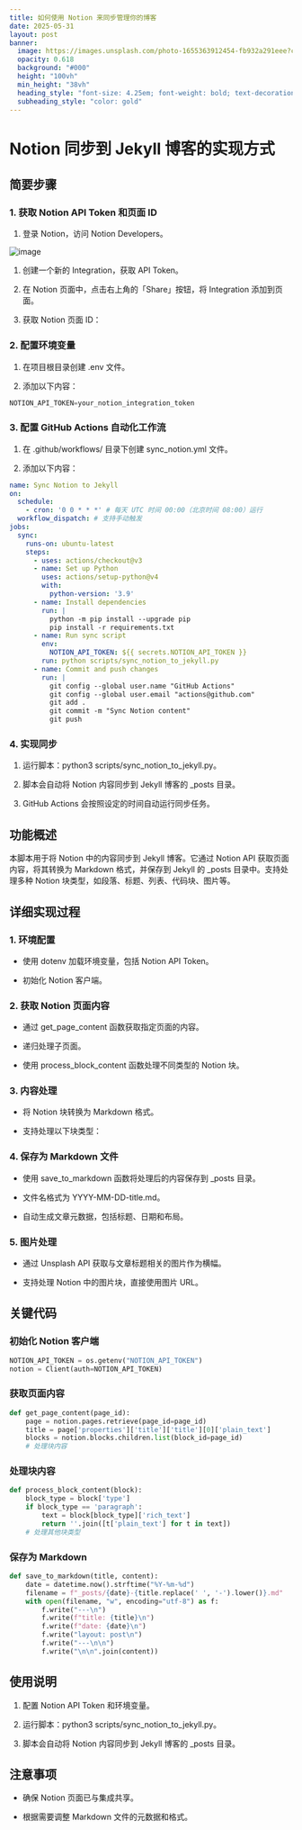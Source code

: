 ```yaml
---
title: 如何使用 Notion 来同步管理你的博客
date: 2025-05-31
layout: post
banner:
  image: https://images.unsplash.com/photo-1655363912454-fb932a291eee?crop=entropy&cs=tinysrgb&fit=max&fm=jpg&ixid=M3w2OTIwMzJ8MHwxfHJhbmRvbXx8fHx8fHx8fDE3NDg2NTU4OTJ8&ixlib=rb-4.1.0&q=80&w=1080
  opacity: 0.618
  background: "#000"
  height: "100vh"
  min_height: "38vh"
  heading_style: "font-size: 4.25em; font-weight: bold; text-decoration: underline"
  subheading_style: "color: gold"
---
```


# Notion 同步到 Jekyll 博客的实现方式

## 简要步骤

### 1. 获取 Notion API Token 和页面 ID

1. 登录 Notion，访问 Notion Developers。

![image](https://prod-files-secure.s3.us-west-2.amazonaws.com/a7a0cc5a-89b9-4cda-8686-1fba0ca52f40/d19c1afe-dea5-4312-9333-786b0ba83054/image.png?X-Amz-Algorithm=AWS4-HMAC-SHA256&X-Amz-Content-Sha256=UNSIGNED-PAYLOAD&X-Amz-Credential=ASIAZI2LB466Y4OK47IH%2F20250531%2Fus-west-2%2Fs3%2Faws4_request&X-Amz-Date=20250531T014452Z&X-Amz-Expires=3600&X-Amz-Security-Token=IQoJb3JpZ2luX2VjEOr%2F%2F%2F%2F%2F%2F%2F%2F%2F%2FwEaCXVzLXdlc3QtMiJIMEYCIQCRFsHnWd2vTbVHctrL%2FyD0WT01lDz91uZKnqQnVnXqggIhALObRKwPp%2FDyvN%2BTy%2F2Pvtwv5w%2Fp5DvFPYRiruFoWbenKogECLP%2F%2F%2F%2F%2F%2F%2F%2F%2F%2FwEQABoMNjM3NDIzMTgzODA1Igz4GcOmFpWAdnH03HAq3AOjDIA2hxz4UERFEcPZsFtAe%2F72vjUadlVHOfBJSvi7wY67g3I5AEA9wQQLmaxla%2B5cuefMBMLvmFypkKHjiiVbgtqY2g%2BCJB53cuavJ2PgTb%2BDuRt2iawVve0o8UV0doxLem5BEBkq3n61TgTBJGof4lwhUWtL2OogfRVQLL91kiDTbblv1G3NSOP7L9lp1rVWN9vFp42ATUKA%2BUmtFOKRq%2BLLs3nutQWLJRm4fSlY0t13jAyo8DdJrVZA%2BCg5RBAN%2B5eoDjj1zk1sDSLjQJImQxCJM2ljIwpCsVWosAhexT%2BM17Jb9K7QEBzqNY7bS3M4QtT%2B5Wecy2aQPR5r2Jwaf9kbsvnGGJVyyjH9ShPqsdlwCwXp1J3I8nZOKojmhz3JUlVqdd1rYxSBkiVHlRATrkNTHEAzvuK2ASFa5MEMSkn0cR7wFf7Pihyf24JuoTFwtpMzQMEiijuyS2mQ8kbPl8On%2BeQgKEndsd2jl%2FIViO1ah9545WmMdlSFOukDmolS5igWP%2FdpTz3RCzwxYTp9k8Q2IOl0AEpZGsF2Hi1Rzoiio4zCQPsxliPu6vPGOjO2cTJrTdElRpe5iIHgqGi5O3xfgXRxSmJBHi3hfpAf2dt9nAd3G0%2F6geYKkzCCvenBBjqkAZ1iB4%2FHXEYpqqNXtUV4jH5xCf7AvArs0hdmgWaoaaOmYvj2vmXZyWuRT%2BLfvMUfZlQRetd4Vomi7FrrGTQvgdL57hcNNJfkV7XVnOtzDQqNmwY7%2FE1F%2BpcgnY8eTDtH6ezz1Avkc6D%2F%2BebwAbycbpxowjJfbPAvuV4ijgy6zQ99Fl0OtWGgv2Ww5V%2F0btQSIAXtF%2BKeuYbQ%2FDD3JyVq9I1zUWFn&X-Amz-Signature=129b50ee2813ff24ba0ab490ab232ffe83d6f236ab51a11a36c4c5d1d8ae5088&X-Amz-SignedHeaders=host&x-id=GetObject)

1. 创建一个新的 Integration，获取 API Token。

1. 在 Notion 页面中，点击右上角的「Share」按钮，将 Integration 添加到页面。

1. 获取 Notion 页面 ID：


### 2. 配置环境变量

1. 在项目根目录创建 .env 文件。

1. 添加以下内容：

```javascript
NOTION_API_TOKEN=your_notion_integration_token
```

### 3. 配置 GitHub Actions 自动化工作流

1. 在 .github/workflows/ 目录下创建 sync_notion.yml 文件。

1. 添加以下内容：

```yaml
name: Sync Notion to Jekyll
on:
  schedule:
    - cron: '0 0 * * *' # 每天 UTC 时间 00:00（北京时间 08:00）运行
  workflow_dispatch: # 支持手动触发
jobs:
  sync:
    runs-on: ubuntu-latest
    steps:
      - uses: actions/checkout@v3
      - name: Set up Python
        uses: actions/setup-python@v4
        with:
          python-version: '3.9'
      - name: Install dependencies
        run: |
          python -m pip install --upgrade pip
          pip install -r requirements.txt
      - name: Run sync script
        env:
          NOTION_API_TOKEN: ${{ secrets.NOTION_API_TOKEN }}
        run: python scripts/sync_notion_to_jekyll.py
      - name: Commit and push changes
        run: |
          git config --global user.name "GitHub Actions"
          git config --global user.email "actions@github.com"
          git add .
          git commit -m "Sync Notion content"
          git push
```

### 4. 实现同步

1. 运行脚本：python3 scripts/sync_notion_to_jekyll.py。

1. 脚本会自动将 Notion 内容同步到 Jekyll 博客的 _posts 目录。

1. GitHub Actions 会按照设定的时间自动运行同步任务。

## 功能概述

本脚本用于将 Notion 中的内容同步到 Jekyll 博客。它通过 Notion API 获取页面内容，将其转换为 Markdown 格式，并保存到 Jekyll 的 _posts 目录中。支持处理多种 Notion 块类型，如段落、标题、列表、代码块、图片等。

## 详细实现过程

### 1. 环境配置

- 使用 dotenv 加载环境变量，包括 Notion API Token。

- 初始化 Notion 客户端。

### 2. 获取 Notion 页面内容

- 通过 get_page_content 函数获取指定页面的内容。

- 递归处理子页面。

- 使用 process_block_content 函数处理不同类型的 Notion 块。

### 3. 内容处理

- 将 Notion 块转换为 Markdown 格式。

- 支持处理以下块类型：


### 4. 保存为 Markdown 文件

- 使用 save_to_markdown 函数将处理后的内容保存到 _posts 目录。

- 文件名格式为 YYYY-MM-DD-title.md。

- 自动生成文章元数据，包括标题、日期和布局。

### 5. 图片处理

- 通过 Unsplash API 获取与文章标题相关的图片作为横幅。

- 支持处理 Notion 中的图片块，直接使用图片 URL。

## 关键代码

### 初始化 Notion 客户端

```python
NOTION_API_TOKEN = os.getenv("NOTION_API_TOKEN")
notion = Client(auth=NOTION_API_TOKEN)
```

### 获取页面内容

```python
def get_page_content(page_id):
    page = notion.pages.retrieve(page_id=page_id)
    title = page['properties']['title']['title'][0]['plain_text']
    blocks = notion.blocks.children.list(block_id=page_id)
    # 处理块内容
```

### 处理块内容

```python
def process_block_content(block):
    block_type = block['type']
    if block_type == 'paragraph':
        text = block[block_type]['rich_text']
        return ''.join([t['plain_text'] for t in text])
    # 处理其他块类型
```

### 保存为 Markdown

```python
def save_to_markdown(title, content):
    date = datetime.now().strftime("%Y-%m-%d")
    filename = f"_posts/{date}-{title.replace(' ', '-').lower()}.md"
    with open(filename, "w", encoding="utf-8") as f:
        f.write("---\n")
        f.write(f"title: {title}\n")
        f.write(f"date: {date}\n")
        f.write("layout: post\n")
        f.write("---\n\n")
        f.write("\n\n".join(content))
```

## 使用说明

1. 配置 Notion API Token 和环境变量。

1. 运行脚本：python3 scripts/sync_notion_to_jekyll.py。

1. 脚本会自动将 Notion 内容同步到 Jekyll 博客的 _posts 目录。

## 注意事项

- 确保 Notion 页面已与集成共享。

- 根据需要调整 Markdown 文件的元数据和格式。